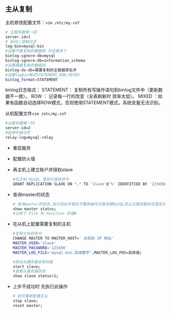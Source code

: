 ## 主从复制

主机修改配置文件：`vim /etc/my.cnf`

```bash
# 主服务器唯一ID
server.id=1
# 启动二进制日志
log-bin=mysql-bin
#设置不要复制的数据库 可设置多个
binlog-ignore-db=mysql
binlog-ignore-db=information_schema
#设置需要复制的数据库
binlog-do-db=需要复制的主数据库名字
#设置logbin格式STATEMENT,ROW,MIXED
binlog_format=STATEMENT
```

binlog日志格式：
STATEMENT： 复制所有写操作语句到binlog文件中（更新数据不一致）。
ROW ： 记录每一行的改变（全表刷新时 效率太低）。
MIXED ：如果有函数自动选择ROW模式，否则使用STATEMENT模式。系统变量无法识别。

从机配置文件`vim /etc/my.cnf`

```bash
#从服务器唯一ID
server-id=2
#启用中继日志
relay-log=mysql-relay
```

* 重启服务

* 配置防火墙

* 再主机上建立账户并授权slave
  
  ```bash
  #在主机 MySQL 里执行授权命令
  GRANT REPLICATION SLAVE ON *.* TO 'slave'@'%' IDENTIFIED BY '123456'
  ```

* 查询master的状态
  
  ```bash
  # 查询master的状态,执行完此步骤后不要再操作主服务器MySQL防止主服务器状态值变化
  show master status;
  #记录下 File 和 Position 的值# 
  ```

* 在从机上配置需要复制的主机
  
  ```bash
  #复制主机的命令
  CHANGE MASTER TO MASTER_HOST=' 主机的 IP 地址'
  MASTER_USER='slave'
  MASTER_PASSWORD='123456'
  MASTER_LOG_FILE='mysql-bin.具体数字',MASTER_LOG_POS=具体值;
  
  #启动从服务器复制功能
  start slave;
  #查看从服务器状态
  show slave status\G;
  ```

* 上步不成功时 先执行此操作
  
  ```bash
  # 如何重新配置主从
  stop slave;
  reset master;  
  ```
